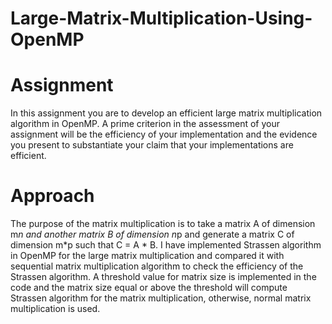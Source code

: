 # Large-Matrix-Multiplication-Using-OpenMP

# Assignment
In this assignment you are to develop an efficient large matrix multiplication algorithm in OpenMP. A prime criterion in the assessment of your assignment will be the efficiency of your implementation and the evidence you present to substantiate your claim that your implementations are efficient.

# Approach 
The purpose of the matrix multiplication is to take a matrix A of dimension m*n and another matrix B of dimension n*p and generate a matrix C of dimension m*p such that C = A * B.
I have implemented Strassen algorithm in OpenMP for the large matrix multiplication and compared it with sequential matrix multiplication algorithm to check the efficiency of the Strassen algorithm. A threshold value for matrix size is implemented in the code and the matrix size equal or above the threshold will compute Strassen algorithm for the matrix multiplication, otherwise, normal matrix multiplication is used. 



